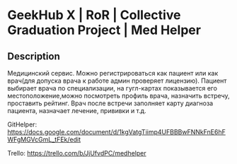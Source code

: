 # **GeekHub X | RoR | Collective Graduation Project | Med Helper**

## Description
Медицинский сервис. Можно регистрироваться как пациент или как врач(для допуска врача к работе админ проверяет лицензию). Пациент выбирает врача по специализации, на гугл-картах показывается его местоположение,можно посмотреть профиль врача, назначить встречу, проставить рейтинг. Врач после встречи заполняет карту диагноза пациента, назначает лечение, прививки и т.д.


GitHelper: https://docs.google.com/document/d/1kgVatgTiimp4UFBBBwFNNkFnE6hFWFgMGVcGmL_tFEk/edit

Trello: https://trello.com/b/JjUfvdPC/medhelper